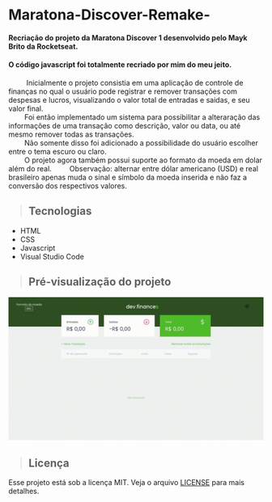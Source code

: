 # Maratona-Discover-Remake-

#### Recriação do projeto da Maratona Discover 1 desenvolvido pelo Mayk Brito da Rocketseat. 
#### O código javascript foi totalmente recriado por mim do meu jeito.

&nbsp;&nbsp;&nbsp;&nbsp;&nbsp;&nbsp;&nbsp;&nbsp; Inicialmente o projeto consistia em uma aplicação de controle de finanças no qual o usuário pode registrar e remover transações com despesas e lucros, visualizando o valor total de entradas e saidas, e seu valor final. <br />
&nbsp;&nbsp;&nbsp;&nbsp;&nbsp;&nbsp;&nbsp;&nbsp;Foi então implementado um sistema para possibilitar a alteraração das informações de uma transação como descrição, valor ou data, ou até mesmo remover todas as transações. <br />
&nbsp;&nbsp;&nbsp;&nbsp;&nbsp;&nbsp;&nbsp;&nbsp;Não somente disso foi adicionado a possibilidade do usuário escolher entre o tema escuro ou claro. <br />
&nbsp;&nbsp;&nbsp;&nbsp;&nbsp;&nbsp;&nbsp;&nbsp;O projeto agora também possui suporte ao formato da moeda em dolar além do real.
&nbsp;&nbsp;&nbsp;&nbsp;&nbsp;&nbsp;&nbsp;&nbsp;Observação: alternar entre dólar americano (USD) e real brasileiro apenas muda o sinal e símbolo da moeda inserida e não faz a conversão dos respectivos valores.

> ## Tecnologias

* HTML
* CSS
* Javascript
* Visual Studio Code

> ## Pré-visualização do projeto

![Preview](https://github.com/bigfusca/Maratona-Discover-Remake/blob/main/projectPreview.gif "Preview")

> ## Licença

Esse projeto está sob a licença MIT. Veja o arquivo [LICENSE](LICENSE) para mais detalhes.

